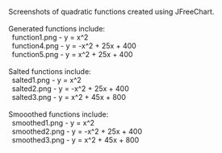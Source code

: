 Screenshots of quadratic functions created using JFreeChart. <br />
<br />
Generated functions include: <br />
&ensp;function1.png - y = x^2 <br />
&ensp;function4.png - y = -x^2 + 25x + 400 <br />
&ensp;function5.png - y = x^2 + 25x + 400 <br />
<br />
Salted functions include: <br />
&ensp;salted1.png - y = x^2 <br />
&ensp;salted2.png - y = -x^2 + 25x + 400 <br />
&ensp;salted3.png - y = x^2 + 45x + 800 <br />
<br />
Smooothed functions include: <br />
&ensp;smoothed1.png - y = x^2 <br />
&ensp;smoothed2.png - y = -x^2 + 25x + 400 <br />
&ensp;smoothed3.png - y = x^2 + 45x + 800 <br />

